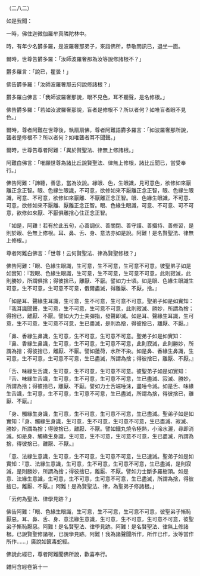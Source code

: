 （二八二）

如是我聞：

一時，佛住迦微伽羅牟真隣陀林中。

時，有年少名欝多羅，是波羅奢那弟子，來詣佛所，恭敬問訊已，退坐一面。

爾時，世尊告欝多羅：「汝師波羅奢那為汝等說修諸根不？」

欝多羅言：「說已，瞿曇！」

佛告欝多羅：「汝師波羅奢那云何說修諸根？」

欝多羅白佛言：「我師波羅奢那說，眼不見色，耳不聽聲，是名修根。」

佛告欝多羅：「若如汝波羅奢那說，盲者是修根不？所以者何？如唯盲者眼不見色。」

爾時，尊者阿難在世尊後，執扇扇佛，尊者阿難語欝多羅言：「如波羅奢那所說，聾者是修根不？所以者何？如唯聾者耳不聞聲。」

爾時，世尊告尊者阿難：「異於賢聖法、律無上修諸根。」

阿難白佛言：「唯願世尊為諸比丘說賢聖法、律無上修根，諸比丘聞已，當受奉行。」

佛告阿難：「諦聽，善思，當為汝說。緣眼、色，生眼識，見可意色，欲修如來厭離正念正智。眼、色緣生眼識，不可意，欲修如來不厭離正念正智，眼、色緣生眼識，可意、不可意，欲修如來厭離、不厭離正念正智。眼、色緣生眼識，不可意、可意，欲修如來不厭離、厭離正念正智。眼、色緣生眼識，可意、不可意、可不可意，欲修如來厭、不厭俱離捨心住正念正智。

「如是，阿難！若有於此五句，心善調伏、善關閉、善守護、善攝持、善修習，是則於眼、色無上修根。耳、鼻、舌、身、意法亦如是說。阿難！是名賢聖法、律無上修根。」

尊者阿難白佛言：「世尊！云何賢聖法、律為賢聖修根？」

佛告阿難：「眼、色緣生眼識，生可意，生不可意，生可意不可意。彼聖弟子如是如實知：『我眼、色緣生眼識，生可意，生不可意，生可意不可意，此則寂滅，此則勝妙，所謂俱捨；得彼捨已，離厭、不厭。譬如力士頃。如是眼、色緣生眼識生可意，生不可意，生可意不可意，俄爾盡滅，得離厭、不厭，捨。』

「如是耳、聲緣生耳識，生可意，生不可意，生可意不可意。聖弟子如是如實知：『我耳識聞聲，生可意，生不可意，生可意不可意，此則寂滅、勝妙，所謂為捨；得捨已，離厭、不厭。譬如大力士夫彈指，發聲即滅。如是耳、聲緣生耳識，生可意，生不可意，生可意不可意，生已盡滅，是則為捨，得彼捨已，離厭、不厭。』

「鼻、香緣生鼻識，生可意，生不可意，生可意不可意。聖弟子如是如實知：『鼻、香緣生鼻識，生可意，生不可意，生可意不可意，此則寂滅，此則勝妙，所謂為捨；得彼捨已，離厭、不厭。譬如蓮荷，水所不染。如是鼻、香緣生鼻識，生可意，生不可意，生可意不可意，生已盡滅，所謂為捨；得彼捨已，離厭、不厭。』

「舌、味緣生舌識，生可意，生不可意，生可意不可意。彼聖弟子如是如實知：『舌、味緣生舌識，生可意，生不可意，生可意不可意，生已盡滅、寂滅、勝妙，所謂為捨；得彼捨已，離厭、不厭。譬如力士舌端唾沫，盡唾令滅。如是舌、味緣生舌識，生可意，生不可意，生可意不可意，生已盡滅，所謂為捨，得彼捨已，離厭、不厭。』

「身、觸緣生身識，生可意，生不可意，生可意不可意，生已盡滅。聖弟子如是如實知：『身、觸緣生身識，生可意，生不可意，生可意不可意，生已盡滅、寂滅、勝妙，所謂為捨；得彼捨已，離厭、不厭。譬如鐵丸燒令極熱，小渧水灑，尋即消滅。如是身、觸緣生身識，生可意，生不可意，生可意不可意，生已盡滅，所謂為捨，得彼捨已，離厭、不厭。』

「意、法緣生意識，生可意，生不可意，生可意不可意，生已速滅。聖弟子如是如實知：『意、法緣生意識，生可意，生不可意，生可意不可意，生已盡滅，是則寂滅，是則勝妙，所謂為捨；得彼捨已，離厭、不厭。譬如力士斷多羅樹頭。如是意、法緣生意識，生可意，生不可意，生可意不可意，生已盡滅，所謂為捨，得彼捨已，離厭、不厭。』阿難！是為賢聖法、律，為聖弟子修諸根。」

「云何為聖法、律學見跡？」

佛告阿難：「眼、色緣生眼識，生可意，生不可意，生可意不可意，彼聖弟子慚恥厭惡。耳、鼻、舌、身、意法緣生意識，生可意，生不可意，生可意不可意，彼聖弟子慚恥厭惡。阿難！是名賢聖法、律學見跡。阿難！是名賢聖法、律無上修諸根。已說賢聖修諸根，已說學見跡。阿難！我為諸聲聞所作，所作已作，汝等當作所作……」廣說如篋毒蛇經。

佛說此經已，尊者阿難聞佛所說，歡喜奉行。

雜阿含經卷第十一





